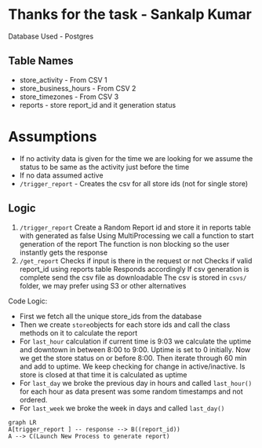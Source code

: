 # Thanks for the task - Sankalp Kumar

Database Used - Postgres

## Table Names

- store_activity - From CSV 1
-  store_business_hours - From CSV 2
-  store_timezones - From CSV 3
 - reports - store report_id and it generation status

# Assumptions

 - If no activity data is given for the time we are looking for we assume the status to be same as the activity just before the time
 - If no data assumed active
 - ```/trigger_report``` -  Creates the csv for all store ids (not for single store)

## Logic

 1. `/trigger_report` 
	Create a Random Report id and store it in reports table with generated as false
	Using MultiProcessing we call a function to start generation of the report
	The function is non blocking so the user instantly gets the response
2. `/get_report`
	Checks if input is there in the request or not
	Checks if valid report_id using reports table
	Responds accordingly
	If csv generation is complete send the csv file as downloadable
	The csv is stored in `csvs/` folder, we may prefer using S3 or other alternatives

Code Logic:

 - First we fetch all the unique store_ids from the database
 - Then we create `store`objects for each store ids and call the class methods on it to calculate the report
 - For `last_hour` calculation if current time is 9:03 we calculate the uptime and downtown in between 8:00 to 9:00. Uptime is set to 0 initially. Now we get the store status on or before 8:00. Then iterate through 60 min and add to uptime. We keep checking for change in active/inactive. Is store is closed at that time it is calculated as uptime
 - For `last_day` we broke the previous day in hours and called `last_hour()` for each hour as data present was some random timestamps and not ordered.
 - For `last_week` we broke the week in days and called `last_day()`

	

```mermaid
graph LR
A[trigger_report ] -- response --> B((report_id))
A --> C(Launch New Process to generate report)


```
